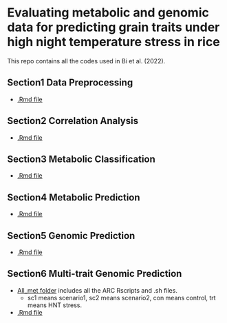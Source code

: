 # Evaluating metabolic and genomic data for predicting grain traits under high night temperature stress in rice 

This repo contains all the codes used in Bi et al. (2022).

## Section1 Data Preprocessing
- [.Rmd file](https://github.com/yebigithub/VTUNL_Rice/blob/main/Section1_DataPreprocessing.Rmd)
## Section2 Correlation Analysis
- [.Rmd file](https://github.com/yebigithub/VTUNL_Rice/blob/main/Section2_Correlation_analysis.Rmd)
## Section3 Metabolic Classification
- [.Rmd file](https://github.com/yebigithub/VTUNL_Rice/blob/main/Section3_Classification.Rmd)
## Section4 Metabolic Prediction
- [.Rmd file](https://github.com/yebigithub/VTUNL_Rice/blob/main/Section4_Metabolite_Prediction.Rmd)
## Section5 Genomic Prediction
- [.Rmd file](https://github.com/yebigithub/VTUNL_Rice/blob/main/Section5_Genomic_Prediction.Rmd)
## Section6 Multi-trait Genomic Prediction
- [All_met folder](https://github.com/yebigithub/VTUNL_Rice/tree/main/all_mets) includes all the ARC Rscripts and .sh files.
    - sc1 means scenario1, sc2 means scenario2, con means control, trt means HNT stress.
- [.Rmd file](Section6_Multi_trait_Genomic_Prediction.Rmd)
